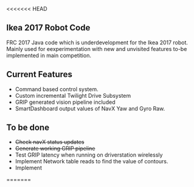 <<<<<<< HEAD
## Ikea 2017 Robot Code

FRC 2017 Java code which is underdevelopment for the Ikea 2017 robot. Mainly used for eexperimentation with new and unvisited features to-be implemented in main competition. 

## Current Features

- Command based control system.
- Custom incremental Twilight Drive Subsystem
- GRIP generated vision pipeline included
- SmartDashboard output values of NavX Yaw and Gyro Raw.

## To be done

- ~~Check navX status updates~~
- ~~Generate working GRIP pipeline~~
- Test GRIP latency when running on driverstation wirelessly
- Implement Network table reads to find the value of contours.
- Implement 


=======
